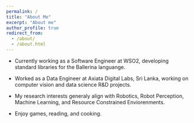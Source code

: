 ```yaml
---
permalink: /
title: "About Me"
excerpt: "About me"
author_profile: true
redirect_from: 
  - /about/
  - /about.html
---
```


* Currently working as a Software Engineer at WSO2, developing standard libraries for the Ballerina languange. 
* Worked as a Data Engineer at Axiata Digital Labs, Sri Lanka, working on computer vision and data science R&D projects.
* My research interests generaly align with Robotics, Robot Perception, Machine Learning, and Resource Constrained Enviorenments.


* Enjoy games, reading, and cooking.
